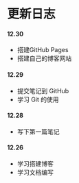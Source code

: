 # 更新日志

#### 12.30
- 搭建GitHub Pages
- 搭建自己的博客网站

#### 12.29
- 提交笔记到 GitHub 
- 学习 Git 的使用

#### 12.28
- 写下第一篇笔记

#### 12.26
- 学习搭建博客
- 学习文档编写